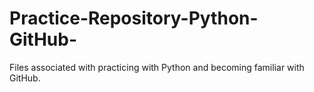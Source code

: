 # Practice-Repository-Python-GitHub-
Files associated with practicing with Python and becoming familiar with GitHub.
